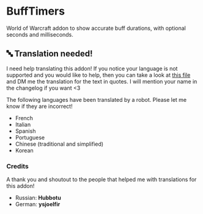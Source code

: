 # BuffTimers

World of Warcraft addon to show accurate buff durations, with optional seconds and milliseconds.

## 🔤 Translation needed!

I need help translating this addon! If you notice your language is not supported and you would like to help, then you can take a look at [this file](https://github.com/sandervspl/BuffTimers/blob/master/Locales.lua#L17) and DM me the translation for the text in quotes. I will mention your name in the changelog if you want <3

The following languages have been translated by a robot. Please let me know if they are incorrect!

- French
- Italian
- Spanish
- Portuguese
- Chinese (traditional and simplified)
- Korean

### Credits

A thank you and shoutout to the people that helped me with translations for this addon!

- Russian: **Hubbotu**
- German: **ysjoelfir**

